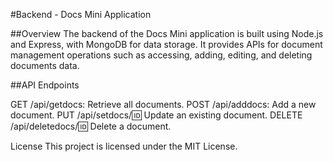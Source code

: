 #Backend - Docs Mini Application

##Overview
The backend of the Docs Mini application is built using Node.js and Express, with MongoDB for data storage.
It provides APIs for document management operations such as accessing, adding, editing, and deleting documents data.

##API Endpoints

GET /api/getdocs: Retrieve all documents.
POST /api/adddocs: Add a new document.
PUT /api/setdocs/:id: Update an existing document.
DELETE /api/deletedocs/:id: Delete a document.

License
This project is licensed under the MIT License.
